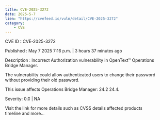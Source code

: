 ```yaml
---
title: CVE-2025-3272
date: 2025-5-7
lien: "https://cvefeed.io/vuln/detail/CVE-2025-3272"
category:
    - CVE
---
```


CVE ID : CVE-2025-3272

Published :  May 7
2025
7:16 p.m. | 3 hours
37 minutes ago

Description : Incorrect Authorization vulnerability in OpenText™ Operations Bridge Manager. 

The vulnerability could allow authenticated users to change their password without providing their old password.

This issue affects Operations Bridge Manager: 24.2
24.4.

Severity: 0.0 | NA

Visit the link for more details
such as CVSS details
affected products
timeline
and more...
